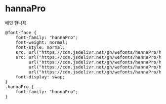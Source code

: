 # hannaPro
배민 한나체

<pre>
@font-face {
    font-family: "hannaPro";
    font-weight: normal;
    font-style: normal;
    src: url("https://cdn.jsdelivr.net/gh/wefonts/hannaPro/hannaPro.eot");
    src: url("https://cdn.jsdelivr.net/gh/wefonts/hannaPro/hannaPro.eot?#iefix") format("embedded-opentype"),
         url("https://cdn.jsdelivr.net/gh/wefonts/hannaPro/hannaPro.woff2") format("woff2"),
         url("https://cdn.jsdelivr.net/gh/wefonts/hannaPro/hannaPro.woff") format("woff"),
         url("https://cdn.jsdelivr.net/gh/wefonts/hannaPro/hannaPro.ttf") format("truetype");
    font-display: swap;
} 
.hannaPro {
    font-family: "hannaPro";
}
</pre>

